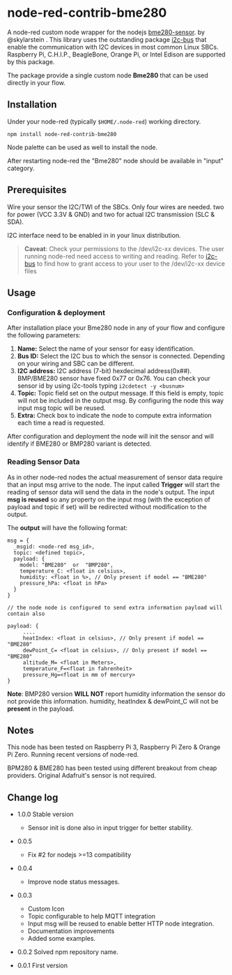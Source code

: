 # node-red-contrib-bme280

A node-red custom node wrapper for the nodejs [bme280-sensor](https://github.com/skylarstein/bme280-sensor). by @skylarstein . This library uses the outstanding package [i2c-bus](https://github.com/fivdi/i2c-bus) that enable the communication with I2C devices in most common Linux SBCs. Raspberry Pi, C.H.I.P., BeagleBone, Orange Pi,  or Intel Edison are supported by this package.

The package provide a single custom node __Bme280__ that can be used directly in your flow.


## Installation

Under your node-red (typically ``$HOME/.node-red``) working directory.

``
npm install node-red-contrib-bme280
``

Node palette can be used as well to install the node.

After restarting node-red the "Bme280" node should be available in "input" category.

## Prerequisites

Wire your sensor the I2C/TWI of the SBCs. Only four wires are needed. two for power (VCC 3.3V & GND) and two for actual I2C transmission (SLC & SDA).

I2C interface need to be enabled in in your linux distribution.

>__Caveat__:
> Check your permissions to the /dev/i2c-xx devices. The user running node-red need access to writing and reading.
> Refer to [i2c-bus](https://github.com/fivdi/i2c-bus) to find how to grant access to your user to the /dev/i2c-xx device files

## Usage

### Configuration & deployment
After installation place your Bme280 node in any of your flow and configure the following parameters:

1. __Name:__ Select the name of your sensor for easy identification.
2. __Bus ID:__ Select the I2C bus to which the sensor is connected. Depending on your wiring and SBC can be different.
3. __I2C address:__ I2C address (7-bit) hexdecimal address(0x##). BMP/BME280 sensor have fixed 0x77 or 0x76. You can check your sensor id by using i2c-tools typing ``i2cdetect -y <busnum>``
4. __Topic:__ Topic field set on the output message. If this field is empty, topic will not be included in the output msg. By configuring the node this way input msg topic will be reused.
4. __Extra:__ Check box to indicate the node to compute extra information each time a read is requested.


After configuration and deployment the node will init the sensor and will identify if BME280 or BMP280 variant is detected.  

### Reading Sensor Data
As in other node-red nodes the actual measurement of sensor data require that an input msg arrive to the node. The input called __Trigger__ will start the reading of sensor data will send the data in the node's output. The input __msg is reused__ so any property on the input msg (with the exception of payload and topic if set) will be redirected without modification to the output.

The __output__ will have the following format:

```
msg = {
  _msgid: <node-red msg_id>,
  topic: <defined topic>,
  payload: {
    model: "BME280"  or  "BMP280",
    temperature_C: <float in celsius>,
    humidity: <float in %>, // Only present if model == "BME280"
    pressure_hPa: <float in hPa>
  }
}

// the node node is configured to send extra information payload will contain also

payload: {
     ....
     heatIndex: <float in celsius>, // Only present if model == "BME280"
     dewPoint_C= <float in celsius>, // Only present if model == "BME280"
     altitude_M= <float in Meters>,
     temperature_F=<float in fahrenheit>
     pressure_Hg=<float in mm of mercury>
}

```
__Note__: BMP280 version __WILL NOT__ report humidity information the sensor do not provide this information. humidity, heatIndex & dewPoint_C will not be __present__ in the payload.


## Notes

This node has been tested on Raspberry Pi 3, Raspberry Pi Zero & Orange Pi Zero. Running recent versions of node-red.

BPM280 & BME280 has been tested using different breakout from cheap providers. Original Adafruit's sensor is not required.


## Change log

* 1.0.0 Stable version
    - Sensor init is done also in input trigger for better stability.

* 0.0.5
    - Fix #2 for nodejs >=13 compatibility

* 0.0.4
    - Improve node status messages.

* 0.0.3
    - Custom Icon
    - Topic configurable to help MQTT integration
    - Input msg will be reused to enable better HTTP node integration.
    - Documentation improvements
    - Added some examples.

* 0.0.2 Solved npm repository name.
* 0.0.1 First version
